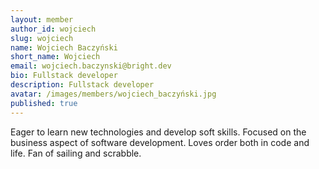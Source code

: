 ```yaml
---
layout: member
author_id: wojciech
slug: wojciech
name: Wojciech Baczyński
short_name: Wojciech
email: wojciech.baczynski@bright.dev
bio: Fullstack developer 
description: Fullstack developer
avatar: /images/members/wojciech_baczyński.jpg
published: true
---
```

Eager to learn new technologies and develop soft skills. Focused on the business aspect of software development. Loves order both in code and life. Fan of sailing and scrabble.

